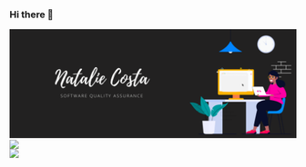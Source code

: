 ### Hi there 👋
<center>
    <tr>
        <img src="https://github.com/nataliecosta0/nataliecosta0/blob/main/images/NatalieCosta.png" width="899px"></h2>
        <td><img width="400px" align="left" src="https://github-readme-stats.vercel.app/api/top-langs/?username=nataliecosta0&hide=html&layout=compact&theme=dracula" /></td>
        <td><img width="450px" align="left" src="https://github-readme-stats.vercel.app/api?username=nataliecosta0&theme=dracula"/></td>
    </tr>   
</center> 



<!--
**nataliecosta0/nataliecosta0** is a ✨ _special_ ✨ repository because its `README.md` (this file) appears on your GitHub profile.

Here are some ideas to get you started:

- 🔭 I’m currently working on ...
- 🌱 I’m currently learning ...
- 👯 I’m looking to collaborate on ...
- 🤔 I’m looking for help with ...
- 💬 Ask me about ...
- 📫 How to reach me: ...
- 😄 Pronouns: ...
- ⚡ Fun fact: ...
-->
